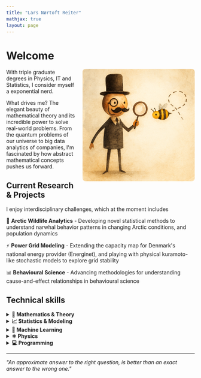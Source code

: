 ```yaml
---
title: "Lars Nørtoft Reiter"
mathjax: true
layout: page
---
```


# Welcome

<img align="right" src="/assets/expl2.png" width="300" style="margin-left: 20px; border-radius: 8px;">

With triple graduate degrees in Physics, IT and Statistics, I consider myself a exponential nerd.

What drives me? The elegant beauty of mathematical theory and its incredible power to solve real-world problems. From the quantum problems of our universe to big data analytics of companies, I'm fascinated by how abstract mathematical concepts pushes us forward.

## Current Research & Projects

I enjoy interdisciplinary challenges, which at the moment includes

🔬 **Arctic Wildlife Analytics** - Developing novel statistical methods to understand narwhal behavior patterns in changing Arctic conditions, and population dynamics

⚡ **Power Grid Modeling** - Extending the capacity map for Denmark's national energy provider (Energinet), and playing with physical kuramoto-like stochastic models to explore grid stability

📊 **Behavioural Science** - Advancing methodologies for understanding cause-and-effect relationships in behavioural science

## Technical skills

<details>
<summary><strong>🧮 Mathematics & Theory</strong></summary>
Advanced Linear Algebra • Multivariate Analysis • Measure Theory • General Topology • Differential Geometry
</details>

<details>
<summary><strong>📈 Statistics & Modeling</strong></summary>
Bayesian Statistics • Generalized Linear Models • Mixed Effects Models • Experimental Design • Causal Inference
</details>

<details>
<summary><strong>🤖 Machine Learning</strong></summary>
Classification & Regression Algorithms • Statistical Learning Theory • Generalization Bounds • Feature Engineering
</details>

<details>
<summary><strong>⚛️ Physics</strong></summary>
Quantum Mechanics • General Relativity • Electrodynamics • Complex Systems • Network Theory
</details>

<details>
<summary><strong>💻 Programming</strong></summary>
Python • R • SQL • MATLAB • Stan (Bayesian modeling) • C# • VBA
</details>

---

*"An approximate answer to the right question, is better than an exact answer to the wrong one."*
